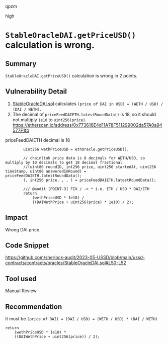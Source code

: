 qpzm

high

# `StableOracleDAI.getPriceUSD()` calculation is wrong.

## Summary
`StableOracleDAI.getPriceUSD()` calculation is wrong in 2 points.

## Vulnerability Detail
1. [StableOracleDAI.sol](https://github.com/sherlock-audit/2023-05-USSD/blob/main/ussd-contracts/contracts/oracles/StableOracleDAI.sol#L50-L52)
calculates `(price of DAI in USD) = (WETH / USD) / (DAI / WETH)`.
2. The decimal of `priceFeedDAIETH.latestRoundData()` is 18, so it should not multiply `1e10` to `uint256(price)`.
https://etherscan.io/address/0x773616E4d11A78F511299002da57A0a94577F1f4


priceFeedDAIETH decimal is 18
```solidity
        uint256 wethPriceUSD = ethOracle.getPriceUSD();

        // chainlink price data is 8 decimals for WETH/USD, so multiply by 10 decimals to get 18 decimal fractional
        //(uint80 roundID, int256 price, uint256 startedAt, uint256 timeStamp, uint80 answeredInRound) = priceFeedDAIETH.latestRoundData();
        (, int256 price, , , ) = priceFeedDAIETH.latestRoundData();

        /// @audit [POINT-3] FIX / -> * i.e. ETH / USD * DAI/ETH
        return
            (wethPriceUSD * 1e18) /
            ((DAIWethPrice + uint256(price) * 1e10) / 2);
```

## Impact
Wrong DAI price.

## Code Snippet
https://github.com/sherlock-audit/2023-05-USSD/blob/main/ussd-contracts/contracts/oracles/StableOracleDAI.sol#L50-L52

## Tool used

Manual Review

## Recommendation
It must be `(price of DAI) = (DAI / USD) = (WETH / USD) * (DAI / WETH)`

```solidity
return
    (wethPriceUSD * 1e18) *
    ((DAIWethPrice + uint256(price)) / 2);
```